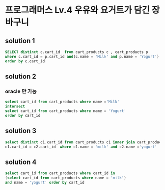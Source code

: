 ﻿# 프로그래머스 Lv.4 우유와 요거트가 담긴 장바구니

## solution 1

```sql
SELECT distinct c.cart_id  from cart_products c , cart_products p
where c.cart_id = p.cart_id and(c.name = 'Milk' and p.name = 'Yogurt') 
order by c.cart_id
```

## solution 2

### oracle 만 가능

```sql
select cart_id from cart_products where name ='Milk'
intersect
select cart_id from cart_products where name = 'Yogurt' 
order by cart_id
```

## solution 3

```sql
select distinct c1.cart_id from cart_products c1 inner join cart_products c2 on
c1.cart_id = c2.cart_id  where c1.name = 'milk' and c2.name ='yogurt'
```

## solution 4

```sql
select cart_id from cart_products where cart_id in 
(select cart_id from cart_products where name = 'milk') 
and name = 'yogurt' order by cart_id
```
